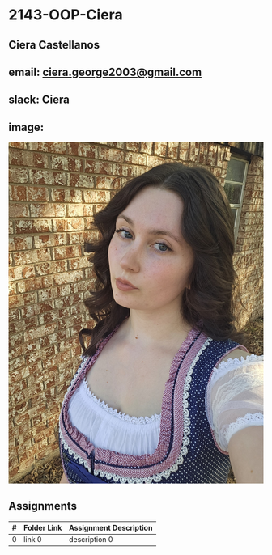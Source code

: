 # 2143-OOP-Ciera
## Ciera Castellanos
## email: ciera.george2003@gmail.com
## slack: Ciera
## image:
![alt text](https://github.com/ciera-22/2143-OOP-Ciera/blob/[branch]/20241012_171034.jpg?raw=true)
## Assignments

|  #  | Folder Link | Assignment Description |
| :-: | ----------- | ---------------------- |
|  0  | link 0      | description 0          |
